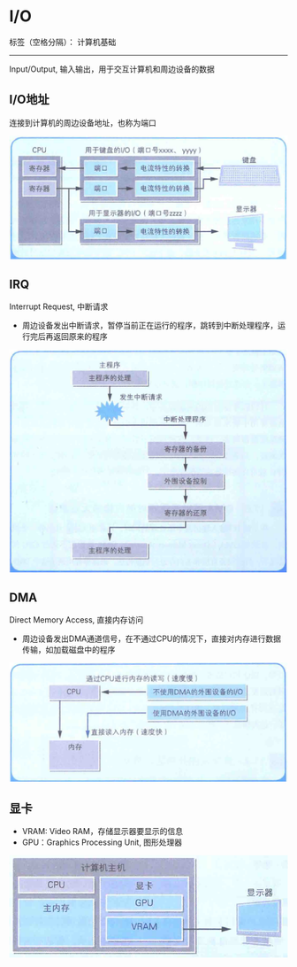 # I/O

标签（空格分隔）： 计算机基础

---

Input/Output, 输入输出，用于交互计算机和周边设备的数据

## I/O地址

连接到计算机的周边设备地址，也称为端口

![I/O端口](https://raw.githubusercontent.com/wchaochao/images/master/gitbook-computer-base/io-port.png)

## IRQ

Interrupt Request, 中断请求

* 周边设备发出中断请求，暂停当前正在运行的程序，跳转到中断处理程序，运行完后再返回原来的程序

![IRQ](https://raw.githubusercontent.com/wchaochao/images/master/gitbook-computer-base/io-irq.png)

## DMA

Direct Memory Access, 直接内存访问

* 周边设备发出DMA通道信号，在不通过CPU的情况下，直接对内存进行数据传输，如加载磁盘中的程序

![DMA](https://raw.githubusercontent.com/wchaochao/images/master/gitbook-computer-base/io-dma.png)

## 显卡

* VRAM: Video RAM，存储显示器要显示的信息
* GPU：Graphics Processing Unit, 图形处理器

![显卡](https://raw.githubusercontent.com/wchaochao/images/master/gitbook-computer-base/io-graphics-card.png)
